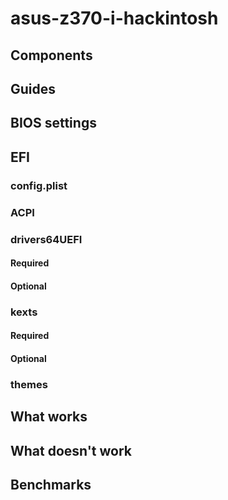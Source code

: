 # asus-z370-i-hackintosh

## Components

## Guides

## BIOS settings

## EFI

### config.plist

### ACPI

### drivers64UEFI

#### Required

#### Optional

### kexts

#### Required

#### Optional

### themes

## What works

## What doesn't work

## Benchmarks
